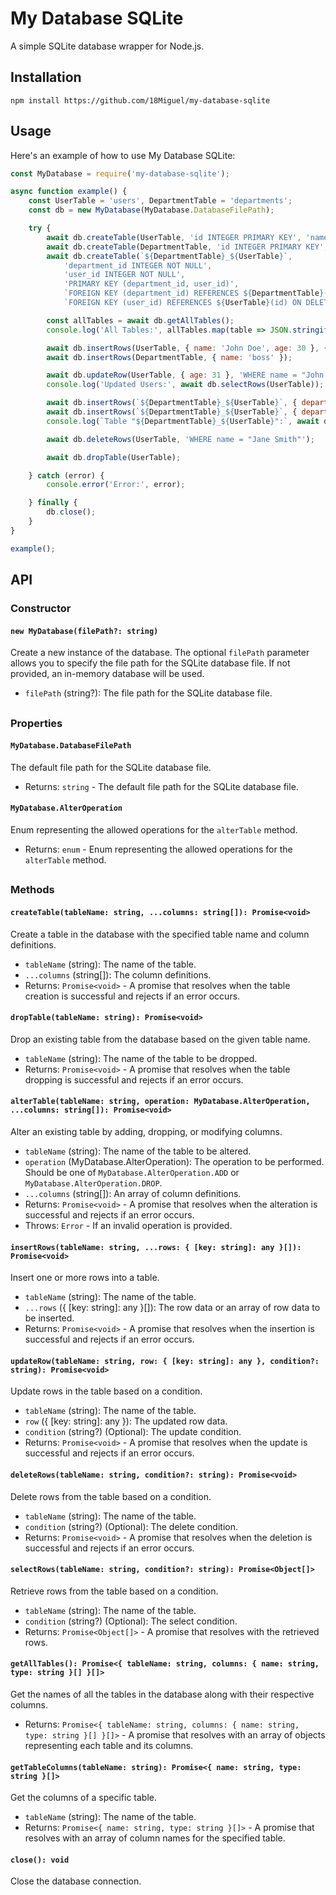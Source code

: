 # My Database SQLite

A simple SQLite database wrapper for Node.js.

## Installation

```shell
npm install https://github.com/18Miguel/my-database-sqlite
```

## Usage

Here's an example of how to use My Database SQLite:

```javascript
const MyDatabase = require('my-database-sqlite');

async function example() {
    const UserTable = 'users', DepartmentTable = 'departments';
    const db = new MyDatabase(MyDatabase.DatabaseFilePath);

    try {
        await db.createTable(UserTable, 'id INTEGER PRIMARY KEY', 'name varchar(255)', 'age INTEGER');
        await db.createTable(DepartmentTable, 'id INTEGER PRIMARY KEY', 'name varchar(255)');
        await db.createTable(`${DepartmentTable}_${UserTable}`,
            'department_id INTEGER NOT NULL',
            'user_id INTEGER NOT NULL',
            'PRIMARY KEY (department_id, user_id)',
            `FOREIGN KEY (department_id) REFERENCES ${DepartmentTable}(id) ON DELETE CASCADE`,
            `FOREIGN KEY (user_id) REFERENCES ${UserTable}(id) ON DELETE CASCADE`);

        const allTables = await db.getAllTables();
        console.log('All Tables:', allTables.map(table => JSON.stringify(table)));

        await db.insertRows(UserTable, { name: 'John Doe', age: 30 }, { name: 'Jane Smith', age: 25 });
        await db.insertRows(DepartmentTable, { name: 'boss' });

        await db.updateRow(UserTable, { age: 31 }, 'WHERE name = "John Doe"');
        console.log('Updated Users:', await db.selectRows(UserTable));

        await db.insertRows(`${DepartmentTable}_${UserTable}`, { department_id: 1, user_id: 1 });
        await db.insertRows(`${DepartmentTable}_${UserTable}`, { department_id: 1, user_id: 2 });
        console.log(`Table "${DepartmentTable}_${UserTable}":`, await db.selectRows(`${DepartmentTable}_${UserTable}`));

        await db.deleteRows(UserTable, 'WHERE name = "Jane Smith"');

        await db.dropTable(UserTable);

    } catch (error) {
        console.error('Error:', error);

    } finally {
        db.close();
    }
}

example();
```

## API

### Constructor

#### `new MyDatabase(filePath?: string)`

Create a new instance of the database. The optional `filePath` parameter allows you to specify the file path for the SQLite database file. If not provided, an in-memory database will be used.

- `filePath` (string?): The file path for the SQLite database file.

##
### Properties

#### `MyDatabase.DatabaseFilePath`

The default file path for the SQLite database file.

- Returns: `string` - The default file path for the SQLite database file.

#### `MyDatabase.AlterOperation`

Enum representing the allowed operations for the `alterTable` method.

- Returns: `enum` - Enum representing the allowed operations for the `alterTable` method.

##
### Methods

#### `createTable(tableName: string, ...columns: string[]): Promise<void>`

Create a table in the database with the specified table name and column definitions.

- `tableName` (string): The name of the table.
- `...columns` (string[]): The column definitions.
- Returns: `Promise<void>` - A promise that resolves when the table creation is successful and rejects if an error occurs.

#### `dropTable(tableName: string): Promise<void>`

Drop an existing table from the database based on the given table name.

- `tableName` (string): The name of the table to be dropped.
- Returns: `Promise<void>` - A promise that resolves when the table dropping is successful and rejects if an error occurs.

#### `alterTable(tableName: string, operation: MyDatabase.AlterOperation, ...columns: string[]): Promise<void>`

Alter an existing table by adding, dropping, or modifying columns.

- `tableName` (string): The name of the table to be altered.
- `operation` (MyDatabase.AlterOperation): The operation to be performed. Should be one of `MyDatabase.AlterOperation.ADD` or `MyDatabase.AlterOperation.DROP`.
- `...columns` (string[]): An array of column definitions.
- Returns: `Promise<void>` - A promise that resolves when the alteration is successful and rejects if an error occurs.
- Throws: `Error` - If an invalid operation is provided.

#### `insertRows(tableName: string, ...rows: { [key: string]: any }[]): Promise<void>`

Insert one or more rows into a table.

- `tableName` (string): The name of the table.
- `...rows` ({ [key: string]: any }[]): The row data or an array of row data to be inserted.
- Returns: `Promise<void>` - A promise that resolves when the insertion is successful and rejects if an error occurs.

#### `updateRow(tableName: string, row: { [key: string]: any }, condition?: string): Promise<void>`

Update rows in the table based on a condition.

- `tableName` (string): The name of the table.
- `row` ({ [key: string]: any }): The updated row data.
- `condition` (string?) (Optional): The update condition.
- Returns: `Promise<void>` - A promise that resolves when the update is successful and rejects if an error occurs.

#### `deleteRows(tableName: string, condition?: string): Promise<void>`

Delete rows from the table based on a condition.

- `tableName` (string): The name of the table.
- `condition` (string?) (Optional): The delete condition.
- Returns: `Promise<void>` - A promise that resolves when the deletion is successful and rejects if an error occurs.

#### `selectRows(tableName: string, condition?: string): Promise<Object[]>`

Retrieve rows from the table based on a condition.

- `tableName` (string): The name of the table.
- `condition` (string?) (Optional): The select condition.
- Returns: `Promise<Object[]>` - A promise that resolves with the retrieved rows.

#### `getAllTables(): Promise<{ tableName: string, columns: { name: string, type: string }[] }[]>`

Get the names of all the tables in the database along with their respective columns.

- Returns: `Promise<{ tableName: string, columns: { name: string, type: string }[] }[]>` - A promise that resolves with an array of objects representing each table and its columns.

#### `getTableColumns(tableName: string): Promise<{ name: string, type: string }[]>`

Get the columns of a specific table.

- `tableName` (string): The name of the table.
- Returns: `Promise<{ name: string, type: string }[]>` - A promise that resolves with an array of column names for the specified table.

#### `close(): void`

Close the database connection.
